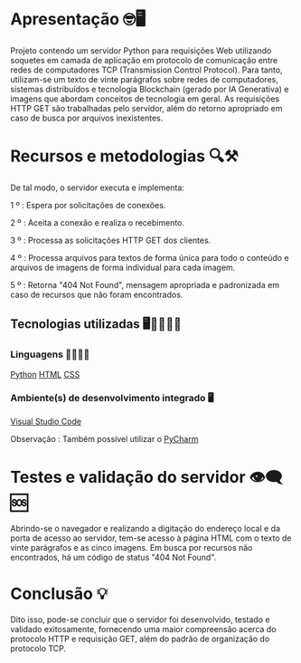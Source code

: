 # Apresentação 🤓🖥️

Projeto contendo um servidor Python para requisições Web utilizando soquetes em camada de aplicação em protocolo de comunicação entre redes de computadores TCP (Transmission Control Protocol).
Para tanto, utilizam-se um texto de vinte parágrafos sobre redes de computadores, sistemas distribuídos e tecnologia Blockchain (gerado por IA Generativa) e imagens que abordam conceitos de 
tecnologia em geral. As requisições HTTP GET são trabalhadas pelo servidor, além do retorno apropriado em caso de busca por arquivos inexistentes.

# Recursos e metodologias 🔍⚒️

De tal modo, o servidor executa e implementa:

1 º : Espera por solicitações de conexões.

2 º : Aceita a conexão e realiza o recebimento.

3 º : Processa as solicitações HTTP GET dos clientes.

4 º : Processa arquivos para textos de forma única para todo o conteúdo e arquivos de imagens de forma individual para cada imagem.

5 º : Retorna "404 Not Found", mensagem apropriada e padronizada em caso de recursos que não foram encontrados.


## Tecnologias utilizadas 🖥️🤖👨🏻‍💻

### Linguagens 📖👨🏻‍💻

[Python](https://www.python.org/doc/)
[HTML](https://developer.mozilla.org/pt-BR/docs/learn/getting_started_with_the_web/html_basics)
[CSS](https://developer.mozilla.org/en-US/docs/Web/CSS)

### Ambiente(s) de desenvolvimento integrado 🖥️

[Visual Studio Code](https://code.visualstudio.com/)

Observação : Também possível utilizar o [PyCharm](https://www.jetbrains.com/pycharm/download/?section=windows#section=windows)

# Testes e validação do servidor 👁️‍🗨️🆘

Abrindo-se o navegador e realizando a digitação do endereço local e da porta de acesso ao servidor, tem-se acesso à página HTML com o texto de vinte parágrafos e as cinco imagens. 
Em busca por recursos não encontrados, há um código de status "404 Not Found".

# Conclusão 💡

Dito isso, pode-se concluir que o servidor foi desenvolvido, testado e validado exitosamente, fornecendo uma maior compreensão acerca do protocolo HTTP e requisição GET, além do
padrão de organização do protocolo TCP.
